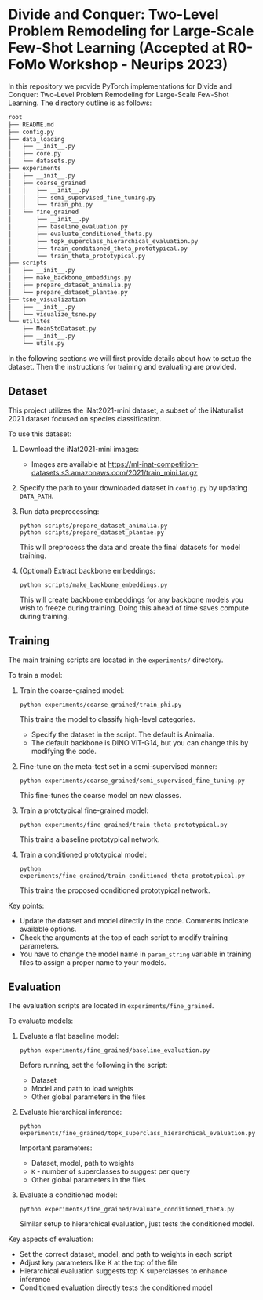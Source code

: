 # Divide and Conquer: Two-Level Problem Remodeling for Large-Scale Few-Shot Learning (Accepted at R0-FoMo Workshop - Neurips 2023)

In this repository we provide PyTorch implementations for Divide and Conquer: Two-Level Problem Remodeling for Large-Scale Few-Shot Learning. The directory outline is as follows:

```bash
root
├── README.md
├── config.py
├── data_loading
│   ├── __init__.py
│   ├── core.py
│   └── datasets.py
├── experiments
│   ├── __init__.py
│   ├── coarse_grained
│   │   ├── __init__.py
│   │   ├── semi_supervised_fine_tuning.py
│   │   └── train_phi.py
│   └── fine_grained
│       ├── __init__.py
│       ├── baseline_evaluation.py
│       ├── evaluate_conditioned_theta.py
│       ├── topk_superclass_hierarchical_evaluation.py
│       ├── train_conditioned_theta_prototypical.py
│       └── train_theta_prototypical.py
├── scripts
│   ├── __init__.py
│   ├── make_backbone_embeddings.py
│   ├── prepare_dataset_animalia.py
│   └── prepare_dataset_plantae.py
├── tsne_visualization
│   ├── __init__.py
│   └── visualize_tsne.py
└── utilites
    ├── MeanStdDataset.py
    ├── __init__.py
    └── utils.py
```

In the following sections we will first provide details about how to setup the dataset. Then the instructions for training and evaluating are provided.

## Dataset

This project utilizes the iNat2021-mini dataset, a subset of the iNaturalist 2021 dataset focused on species classification.

To use this dataset:

1. Download the iNat2021-mini images:
   - Images are available at https://ml-inat-competition-datasets.s3.amazonaws.com/2021/train_mini.tar.gz

2. Specify the path to your downloaded dataset in `config.py` by updating `DATA_PATH`.

3. Run data preprocessing:
   ```
   python scripts/prepare_dataset_animalia.py
   python scripts/prepare_dataset_plantae.py
   ```
   This will preprocess the data and create the final datasets for model training. 

4. (Optional) Extract backbone embeddings:
   ```
   python scripts/make_backbone_embeddings.py
   ```
   This will create backbone embeddings for any backbone models you wish to freeze during training. Doing this ahead of time saves compute during training.

## Training 

The main training scripts are located in the `experiments/` directory. 

To train a model:

1. Train the coarse-grained model:
   ```
   python experiments/coarse_grained/train_phi.py
   ```
   This trains the model to classify high-level categories. 
   
   - Specify the dataset in the script. The default is Animalia.
   - The default backbone is DINO ViT-G14, but you can change this by modifying the code.
   
2. Fine-tune on the meta-test set in a semi-supervised manner:
   ```
   python experiments/coarse_grained/semi_supervised_fine_tuning.py
   ```
   This fine-tunes the coarse model on new classes.
   
3. Train a prototypical fine-grained model:
   ```
   python experiments/fine_grained/train_theta_prototypical.py  
   ```
   This trains a baseline prototypical network.
   
4. Train a conditioned prototypical model:
   ```
   python experiments/fine_grained/train_conditioned_theta_prototypical.py
   ```
   This trains the proposed conditioned prototypical network.
   
Key points:

- Update the dataset and model directly in the code. Comments indicate available options.
- Check the arguments at the top of each script to modify training parameters. 
- You have to change the model name in `param_string` variable in training files to assign a proper name to your models.

## Evaluation

The evaluation scripts are located in `experiments/fine_grained`.

To evaluate models:

1. Evaluate a flat baseline model:
   ```
   python experiments/fine_grained/baseline_evaluation.py
   ```
   Before running, set the following in the script:
   - Dataset  
   - Model and path to load weights
   - Other global parameters in the files
   
2. Evaluate hierarchical inference:
   ```
   python experiments/fine_grained/topk_superclass_hierarchical_evaluation.py
   ```
   Important parameters:
   - Dataset, model, path to weights
   - `K` - number of superclasses to suggest per query  
   - Other global parameters in the files
   
3. Evaluate a conditioned model:
   ```
   python experiments/fine_grained/evaluate_conditioned_theta.py   
   ```
   Similar setup to hierarchical evaluation, just tests the conditioned model.

Key aspects of evaluation:

- Set the correct dataset, model, and path to weights in each script
- Adjust key parameters like K at the top of the file  
- Hierarchical evaluation suggests top K superclasses to enhance inference
- Conditioned evaluation directly tests the conditioned model

